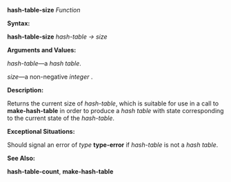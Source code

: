 **hash-table-size** *Function* 



**Syntax:** 



**hash-table-size** *hash-table → size* 



**Arguments and Values:** 



*hash-table*—a *hash table*. 



*size*—a non-negative *integer* . 



**Description:** 



Returns the current size of *hash-table*, which is suitable for use in a call to **make-hash-table** in order to produce a *hash table* with state corresponding to the current state of the *hash-table*. 



**Exceptional Situations:** 



Should signal an error of *type* **type-error** if *hash-table* is not a *hash table*. 



**See Also:** 



**hash-table-count**, **make-hash-table** 



